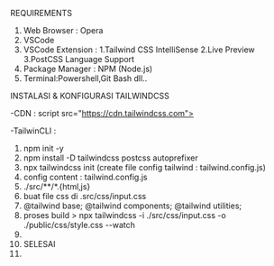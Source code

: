 REQUIREMENTS
1. Web Browser : Opera
2. VSCode
3. VSCode Extension : 1.Tailwind CSS IntelliSense 2.Live Preview 3.PostCSS Language Support
4. Package Manager : NPM (Node.js)
5. Terminal:Powershell,Git Bash dll..



INSTALASI & KONFIGURASI TAILWINDCSS

-CDN : script src="https://cdn.tailwindcss.com"></script>

-TailwinCLI :
1. npm init -y
2. npm install -D tailwindcss postcss autoprefixer
3. npx tailwindcss init (create file config tailwind : tailwind.config.js)
4. config content : tailwind.config.js
5. ./src/**/*.{html,js}
6. buat file css di .src/css/input.css
7. @tailwind base;
   @tailwind components;
   @tailwind utilities;  
8. proses build > npx tailwindcss -i ./src/css/input.css -o ./public/css/style.css --watch
9.  <link rel="stylesheet" href="/trytailwind/public/css/style.css" />
10.  SELESAI
11.  

